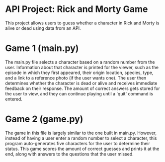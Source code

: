 # API Project: Rick and Morty Game
This project allows users to guess whether a character in Rick and Morty is alive or dead using data from an API.

# Game 1 (main.py)
The main.py file selects a character based on a random number from the user. Information about that character is printed for the viewer, such as the episode in which they first appeared, their origin location, species, type, and a link to a reference photo (if the user wants one). The user then determines whether the character is dead or alive and receives immediate feedback on their response. The amount of correct answers gets stored for the user to view, and they can continue playing until a 'quit' command is entered.

# Game 2 (game.py)
The game in this file is largely similar to the one built in main.py. However, instead of having a user enter a random number to select a character, this program auto-generates five characters for the user to determine their status. This game scores the amount of correct guesses and prints it at the end, along with answers to the questions that the user missed.
